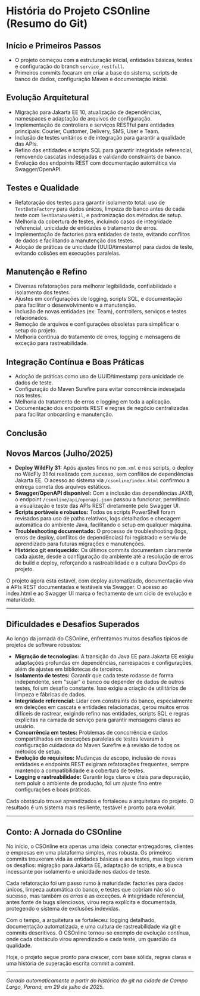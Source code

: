 # História do Projeto CSOnline (Resumo do Git)

## Início e Primeiros Passos
- O projeto começou com a estruturação inicial, entidades básicas, testes e configuração do branch `service_restfull`.
- Primeiros commits focaram em criar a base do sistema, scripts de banco de dados, configuração Maven e documentação inicial.

## Evolução Arquitetural
- Migração para Jakarta EE 10, atualização de dependências, namespaces e adaptação de arquivos de configuração.
- Implementação de controllers e serviços RESTful para entidades principais: Courier, Customer, Delivery, SMS, User e Team.
- Inclusão de testes unitários e de integração para garantir a qualidade das APIs.
- Refino das entidades e scripts SQL para garantir integridade referencial, removendo cascatas indesejadas e validando constraints de banco.
- Evolução dos endpoints REST com documentação automática via Swagger/OpenAPI.

## Testes e Qualidade
- Refatoração dos testes para garantir isolamento total: uso de `TestDataFactory` para dados únicos, limpeza do banco antes de cada teste com `TestDatabaseUtil`, e padronização dos métodos de setup.
- Melhoria da cobertura de testes, incluindo casos de integridade referencial, unicidade de entidades e tratamento de erros.
- Implementação de factories para entidades de teste, evitando conflitos de dados e facilitando a manutenção dos testes.
- Adoção de práticas de unicidade (UUID/timestamp) para dados de teste, evitando colisões em execuções paralelas.

## Manutenção e Refino
- Diversas refatorações para melhorar legibilidade, confiabilidade e isolamento dos testes.
- Ajustes em configurações de logging, scripts SQL, e documentação para facilitar o desenvolvimento e a manutenção.
- Inclusão de novas entidades (ex: Team), controllers, serviços e testes relacionados.
- Remoção de arquivos e configurações obsoletas para simplificar o setup do projeto.
- Melhoria contínua do tratamento de erros, logging e mensagens de exceção para rastreabilidade.

## Integração Contínua e Boas Práticas
- Adoção de práticas como uso de UUID/timestamp para unicidade de dados de teste.
- Configuração do Maven Surefire para evitar concorrência indesejada nos testes.
- Melhoria do tratamento de erros e logging em toda a aplicação.
- Documentação dos endpoints REST e regras de negócio centralizadas para facilitar onboarding e manutenção.

## Conclusão

## Novos Marcos (Julho/2025)

- **Deploy WildFly 31:** Após ajustes finos no `pom.xml` e nos scripts, o deploy no WildFly 31 foi realizado com sucesso, sem conflitos de dependências Jakarta EE. O acesso ao sistema via `/csonline/index.html` confirmou a entrega correta dos arquivos estáticos.
- **Swagger/OpenAPI disponível:** Com a inclusão das dependências JAXB, o endpoint `/csonline/api/openapi.json` passou a funcionar, permitindo a visualização e teste das APIs REST diretamente pelo Swagger UI.
- **Scripts portáveis e robustos:** Todos os scripts PowerShell foram revisados para uso de paths relativos, logs detalhados e checagem automática do ambiente Java, facilitando o setup em qualquer máquina.
- **Troubleshooting documentado:** O processo de troubleshooting (logs, erros de deploy, conflitos de dependências) foi registrado e serviu de aprendizado para futuras migrações e manutenções.
- **Histórico git enriquecido:** Os últimos commits documentam claramente cada ajuste, desde a configuração do ambiente até a resolução de erros de build e deploy, reforçando a rastreabilidade e a cultura DevOps do projeto.

O projeto agora está estável, com deploy automatizado, documentação viva e APIs REST documentadas e testáveis via Swagger. O acesso ao index.html e ao Swagger UI marca o fechamento de um ciclo de evolução e maturidade.

---


## Dificuldades e Desafios Superados

Ao longo da jornada do CSOnline, enfrentamos muitos desafios típicos de projetos de software robustos:

- **Migração de tecnologias:** A transição do Java EE para Jakarta EE exigiu adaptações profundas em dependências, namespaces e configurações, além de ajustes em bibliotecas de terceiros.
- **Isolamento de testes:** Garantir que cada teste rodasse de forma independente, sem "sujar" o banco ou depender de dados de outros testes, foi um desafio constante. Isso exigiu a criação de utilitários de limpeza e fábricas de dados.
- **Integridade referencial:** Lidar com constraints do banco, especialmente em deleções em cascata e entidades relacionadas, gerou muitos erros difíceis de rastrear, exigindo refino nas entidades, scripts SQL e regras explícitas na camada de serviço para garantir mensagens claras ao usuário.
- **Concorrência em testes:** Problemas de concorrência e dados compartilhados em execuções paralelas de testes levaram à configuração cuidadosa do Maven Surefire e à revisão de todos os métodos de setup.
- **Evolução de requisitos:** Mudanças de escopo, inclusão de novas entidades e endpoints REST exigiram refatorações frequentes, sempre mantendo a compatibilidade e a cobertura de testes.
- **Logging e rastreabilidade:** Garantir logs claros e úteis para depuração, sem poluir o ambiente de produção, foi um ajuste fino entre configurações e boas práticas.

Cada obstáculo trouxe aprendizados e fortaleceu a arquitetura do projeto. O resultado é um sistema mais resiliente, testável e pronto para evoluir.

---

## Conto: A Jornada do CSOnline

No início, o CSOnline era apenas uma ideia: conectar entregadores, clientes e empresas em uma plataforma simples, mas robusta. Os primeiros commits trouxeram vida às entidades básicas e aos testes, mas logo vieram os desafios: migração para Jakarta EE, adaptação de scripts, e a busca incessante por isolamento e unicidade nos dados de teste.

Cada refatoração foi um passo rumo à maturidade: factories para dados únicos, limpeza automática do banco, e testes que cobriam não só o sucesso, mas também os erros e as exceções. A integridade referencial, antes fonte de bugs silenciosos, virou regra explícita e documentada, protegendo o sistema de exclusões indevidas.

Com o tempo, a arquitetura se fortaleceu: logging detalhado, documentação automatizada, e uma cultura de rastreabilidade via git e commits descritivos. O CSOnline tornou-se exemplo de evolução contínua, onde cada obstáculo virou aprendizado e cada teste, um guardião da qualidade.

Hoje, o projeto segue pronto para crescer, com base sólida, regras claras e uma história de superação escrita commit a commit.

---

*Gerado automaticamente a partir do histórico do git na cidade de Campo Largo, Paraná, em 29 de julho de 2025.*
